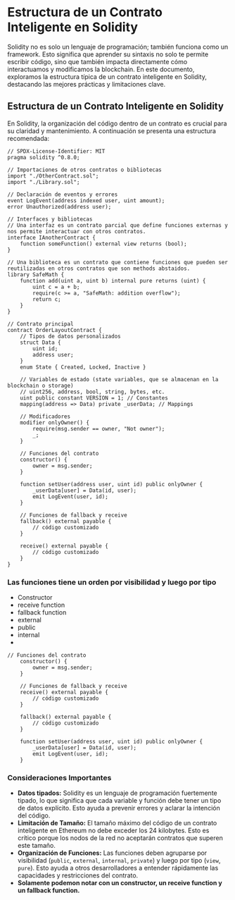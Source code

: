 # Estructura de un Contrato Inteligente en Solidity

Solidity no es solo un lenguaje de programación; también funciona como un framework. Esto significa que aprender su sintaxis no solo te permite escribir código, sino que también impacta directamente cómo interactuamos y modificamos la blockchain. En este documento, exploramos la estructura típica de un contrato inteligente en Solidity, destacando las mejores prácticas y limitaciones clave.

## Estructura de un Contrato Inteligente en Solidity


En Solidity, la organización del código dentro de un contrato es crucial para su claridad y mantenimiento. A continuación se presenta una estructura recomendada:


```solidity
// SPDX-License-Identifier: MIT
pragma solidity ^0.8.0;

// Importaciones de otros contratos o bibliotecas
import "./OtherContract.sol";
import "./Library.sol";

// Declaración de eventos y errores
event LogEvent(address indexed user, uint amount);
error Unauthorized(address user);

// Interfaces y bibliotecas
// Una interfaz es un contrato parcial que define funciones externas y nos permite interactuar con otros contratos.
interface IAnotherContract {
    function someFunction() external view returns (bool);
}

// Una biblioteca es un contrato que contiene funciones que pueden ser reutilizadas en otros contratos que son methods abstaidos.
library SafeMath {
    function add(uint a, uint b) internal pure returns (uint) {
        uint c = a + b;
        require(c >= a, "SafeMath: addition overflow");
        return c;
    }
}

// Contrato principal
contract OrderLayoutContract {
    // Tipos de datos personalizados
    struct Data {
        uint id;
        address user;
    }
    enum State { Created, Locked, Inactive }

    // Variables de estado (state variables, que se almacenan en la blockchain o storage)
    // uint256, address, bool, string, bytes, etc.
    uint public constant VERSION = 1; // Constantes
    mapping(address => Data) private _userData; // Mappings

    // Modificadores
    modifier onlyOwner() {
        require(msg.sender == owner, "Not owner");
        _;
    }

    // Funciones del contrato
    constructor() {
        owner = msg.sender;
    }

    function setUser(address user, uint id) public onlyOwner {
        _userData[user] = Data(id, user);
        emit LogEvent(user, id);
    }

    // Funciones de fallback y receive
    fallback() external payable {
        // código customizado
    }
    
    receive() external payable {
        // código customizado
    }
}
```

### Las funciones tiene un orden por visibilidad y luego por tipo
- Constructor
- receive function
- fallback function
- external
- public
- internal
- 

```solidity
// Funciones del contrato
    constructor() {
        owner = msg.sender;
    }

    // Funciones de fallback y receive
    receive() external payable {
        // código customizado
    }

    fallback() external payable {
        // código customizado
    }

    function setUser(address user, uint id) public onlyOwner {
        _userData[user] = Data(id, user);
        emit LogEvent(user, id);
    }
```

### Consideraciones Importantes

- **Datos tipados:** Solidity es un lenguaje de programación fuertemente tipado, lo que significa que cada variable y función debe tener un tipo de datos explícito. Esto ayuda a prevenir errores y aclarar la intención del código.
- **Limitación de Tamaño:** El tamaño máximo del código de un contrato inteligente en Ethereum no debe exceder los 24 kilobytes. Esto es crítico porque los nodos de la red no aceptarán contratos que superen este tamaño.
- **Organización de Funciones:** Las funciones deben agruparse por visibilidad (`public`, `external`, `internal`, `private`) y luego por tipo (`view`, `pure`). Esto ayuda a otros desarrolladores a entender rápidamente las capacidades y restricciones del contrato.
- **Solamente podemon notar con un constructor, un receive function y un fallback function.**
